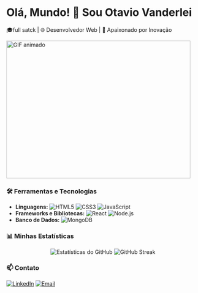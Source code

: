 # Olá, Mundo! 👋 Sou Otavio Vanderlei

🎓full satck | 🌐 Desenvolvedor Web | 🚀 Apaixonado por Inovação

<img src="https://media.giphy.com/media/4GvoqJVUHL5fdgvidL/giphy.gif" width="480" height="360" alt="GIF animado">

### 🛠️ Ferramentas e Tecnologias
- **Linguagens:** ![HTML5](https://img.shields.io/badge/HTML5-FF5733?style=for-the-badge&logo=html5&logoColor=white) ![CSS3](https://img.shields.io/badge/CSS3-264de4?style=for-the-badge&logo=css3&logoColor=white) ![JavaScript](https://img.shields.io/badge/JavaScript-f7df1e?style=for-the-badge&logo=javascript&logoColor=white)
- **Frameworks e Bibliotecas:** ![React](https://img.shields.io/badge/React-282c34?style=for-the-badge&logo=react&logoColor=61DAFB) ![Node.js](https://img.shields.io/badge/Node.js-339933?style=for-the-badge&logo=nodedotjs&logoColor=white)
- **Banco de Dados:** ![MongoDB](https://img.shields.io/badge/MongoDB-4EA94B?style=for-the-badge&logo=mongodb&logoColor=white)

### 📊 Minhas Estatísticas
<div align="center">
  <img src="https://github-readme-stats.vercel.app/api?username=Otaviovanderlei&show_icons=true&theme=radical" alt="Estatísticas do GitHub">
  <img src="https://github-readme-streak-stats.herokuapp.com/?user=Otaviovanderlei&theme=radical" alt="GitHub Streak">
</div>

### 📫 Contato
[![LinkedIn](https://img.shields.io/badge/LinkedIn-0A66C2?style=for-the-badge&logo=linkedin&logoColor=white)](https://linkedin.com/in/otávio-vanderlei-b520662b6)
[![Email](https://img.shields.io/badge/Email-D14836?style=for-the-badge&logo=gmail&logoColor=white)](mailto:otaviovanderlei1743@gmail.com)
